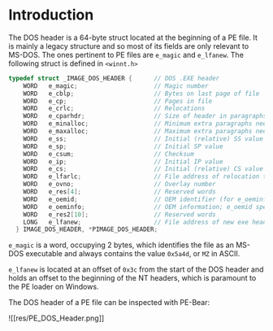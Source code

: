 # Introduction

The DOS header is a 64-byte struct located at the beginning of a PE file. It is mainly a legacy structure and so most of its fields are only relevant to MS-DOS. The ones pertinent to PE files are  `e_magic` and `e_lfanew`. The following struct is defined in `<winnt.h>`

```cpp
typedef struct _IMAGE_DOS_HEADER {      // DOS .EXE header
    WORD   e_magic;                     // Magic number
    WORD   e_cblp;                      // Bytes on last page of file
    WORD   e_cp;                        // Pages in file
    WORD   e_crlc;                      // Relocations
    WORD   e_cparhdr;                   // Size of header in paragraphs
    WORD   e_minalloc;                  // Minimum extra paragraphs needed
    WORD   e_maxalloc;                  // Maximum extra paragraphs needed
    WORD   e_ss;                        // Initial (relative) SS value
    WORD   e_sp;                        // Initial SP value
    WORD   e_csum;                      // Checksum
    WORD   e_ip;                        // Initial IP value
    WORD   e_cs;                        // Initial (relative) CS value
    WORD   e_lfarlc;                    // File address of relocation table
    WORD   e_ovno;                      // Overlay number
    WORD   e_res[4];                    // Reserved words
    WORD   e_oemid;                     // OEM identifier (for e_oeminfo)
    WORD   e_oeminfo;                   // OEM information; e_oemid specific
    WORD   e_res2[10];                  // Reserved words
    LONG   e_lfanew;                    // File address of new exe header
  } IMAGE_DOS_HEADER, *PIMAGE_DOS_HEADER;
```

`e_magic` is a word, occupying 2 bytes, which identifies the file as an MS-DOS executable and always contains the value `0x5a4d`, or `MZ` in ASCII.

`e_lfanew` is located at an offset of `0x3c` from the start of the DOS header and holds an offset to the beginning of the NT headers, which is paramount to the PE loader on Windows. 

The DOS header of a PE file can be inspected with PE-Bear:

![[res/PE_DOS_Header.png]]